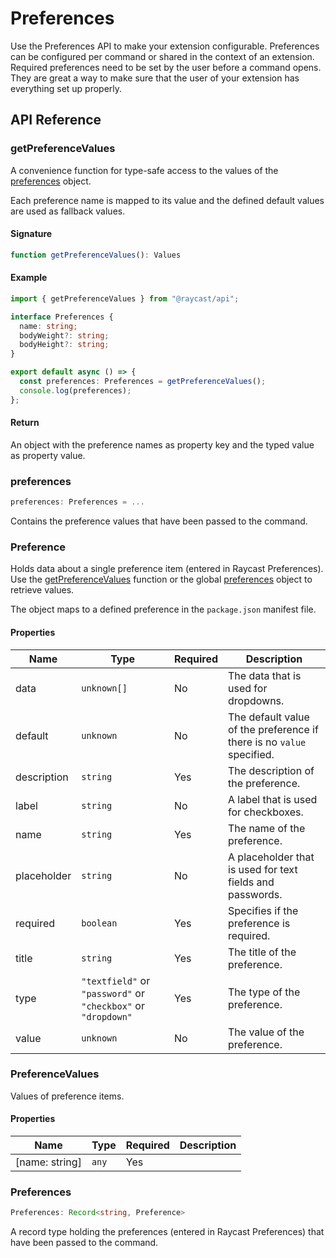# Preferences

Use the Preferences API to make your extension configurable. Preferences can be configured per command or shared in the context of an extension. Required preferences need to be set by the user before a command opens. They are great a way to make sure that the user of your extension has everything set up properly.

## API Reference

### getPreferenceValues

A convenience function for type-safe access to the values of the [preferences](../preferences.md#preferences) object.

Each preference name is mapped to its value and the defined default values are used as fallback values.

#### Signature

```typescript
function getPreferenceValues(): Values
```

#### Example

```typescript
import { getPreferenceValues } from "@raycast/api";

interface Preferences {
  name: string;
  bodyWeight?: string;
  bodyHeight?: string;
}

export default async () => {
  const preferences: Preferences = getPreferenceValues();
  console.log(preferences);
};
```

#### Return

An object with the preference names as property key and the typed value as property value.

### preferences

```typescript
preferences: Preferences = ...
```

Contains the preference values that have been passed to the command.

### Preference

Holds data about a single preference item (entered in Raycast Preferences). Use the [getPreferenceValues](../preferences.md#getpreferencevalues) function or the global [preferences](../preferences.md#preferences) object to retrieve values.

The object maps to a defined preference in the `package.json` manifest file.

#### Properties

| Name        | Type                                                          | Required | Description                                                           |
| ----------- | ------------------------------------------------------------- | -------- | --------------------------------------------------------------------- |
| data        | `unknown[]`                                                   | No       | The data that is used for dropdowns.                                  |
| default     | `unknown`                                                     | No       | The default value of the preference if there is no `value` specified. |
| description | `string`                                                      | Yes      | The description of the preference.                                    |
| label       | `string`                                                      | No       | A label that is used for checkboxes.                                  |
| name        | `string`                                                      | Yes      | The name of the preference.                                           |
| placeholder | `string`                                                      | No       | A placeholder that is used for text fields and passwords.             |
| required    | `boolean`                                                     | Yes      | Specifies if the preference is required.                              |
| title       | `string`                                                      | Yes      | The title of the preference.                                          |
| type        | `"textfield"` or `"password"` or `"checkbox"` or `"dropdown"` | Yes      | The type of the preference.                                           |
| value       | `unknown`                                                     | No       | The value of the preference.                                          |

### PreferenceValues

Values of preference items.

#### Properties

| Name            | Type  | Required | Description |
| --------------- | ----- | -------- | ----------- |
| \[name: string] | `any` | Yes      |             |

### Preferences

```typescript
Preferences: Record<string, Preference>
```

A record type holding the preferences (entered in Raycast Preferences) that have been passed to the command.
